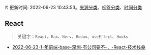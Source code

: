 :alarm_clock: 更新时间: 2022-06-23 10:43:53。[来源分类](../README.md)、[标签分类](../TAGS.md)、[时间分类](../TIMELINE.md)

## React


> 关键字：`React`、`Rax`、`Nerv`、`Redux`、`useEffect`、`Hooks`



- [2022-06-23-1-年前端-base-深圳-有公司要不-，-React-技术栈😁](https://www.v2ex.com/t/861683) 